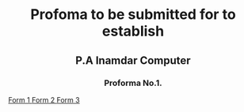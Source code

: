 <center>
<h1>   Profoma to be submitted for to establish </h1>
            <h2>   P.A Inamdar Computer  </h2>
                <h3>  Proforma No.1. </h3>
  </center>
<a href="https://saikishor164.github.io/profomaform/form1.html" target=_blank > Form 1 </a>
<a href="https://saikishor164.github.io/profomaform/form2.html" target=_blank > Form 2 </a>
<a href="https://saikishor164.github.io/profomaform/form3.html" target=_blank > Form 3 </a>
